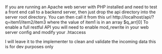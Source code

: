 If you are running an Apache web server with PHP installed and need to test a front end call to a backend server,
then just drop the api directory into the server root directory.
You can then call it from this url http://localhost/api/?q=item1/item2/item3
where the value of item1 is in an array $q_arr[0]
To enable a full restful API you will need to enable mod_rewrite in your web server config and modify your .htaccess 


I will leave it to the implementer to clean and validate the incoming data
this is for dev purposes only 